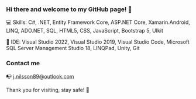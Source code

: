 ### Hi there and welcome to my GitHub page! 👋

:computer: Skills: C#, .NET, Entity Framework Core, ASP.NET Core, Xamarin.Android, LINQ, ADO.NET, SQL, HTML5, CSS, JavaScript, Bootstrap 5, UIkit

:floppy_disk: IDE: Visual Studio 2022, Visual Studio 2019, Visual Studio Code, Microsoft SQL Server Management Studio 18, LINQPad, Unity, Git

### Contact me

:mailbox_with_no_mail: j.nilsson89@outlook.com

Thank you for visiting, stay safe! :pray:
